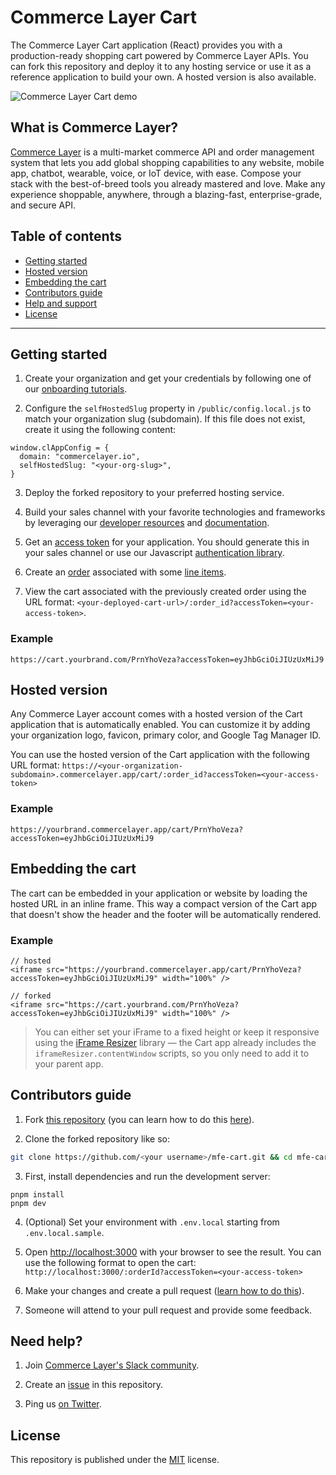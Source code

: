 # Commerce Layer Cart

The Commerce Layer Cart application (React) provides you with a production-ready shopping cart powered by Commerce Layer APIs. You can fork this repository and deploy it to any hosting service or use it as a reference application to build your own. A hosted version is also available.

![Commerce Layer Cart demo](https://user-images.githubusercontent.com/30926550/207573087-39ed2ad5-1ab6-49ef-9bb5-013452b06d7f.png)

## What is Commerce Layer?

[Commerce Layer](https://commercelayer.io) is a multi-market commerce API and order management system that lets you add global shopping capabilities to any website, mobile app, chatbot, wearable, voice, or IoT device, with ease. Compose your stack with the best-of-breed tools you already mastered and love. Make any experience shoppable, anywhere, through a blazing-fast, enterprise-grade, and secure API.

## Table of contents

- [Getting started](#getting-started)
- [Hosted version](#hosted-version)
- [Embedding the cart](#embedding-the-cart)
- [Contributors guide](#contributors-guide)
- [Help and support](#need-help)
- [License](#license)

---

## Getting started

1. Create your organization and get your credentials by following one of our [onboarding tutorials](https://docs.commercelayer.io/developers/welcome).

2. Configure the `selfHostedSlug` property in `/public/config.local.js` to match your organization slug (subdomain). If this file does not exist, create it using the following content:

```
window.clAppConfig = {
  domain: "commercelayer.io",
  selfHostedSlug: "<your-org-slug>",
}
```

3. Deploy the forked repository to your preferred hosting service.

4. Build your sales channel with your favorite technologies and frameworks by leveraging our [developer resources](https://commercelayer.io/developers) and [documentation](https://docs.commercelayer.io/api).

5. Get an [access token](https://docs.commercelayer.io/api/authentication) for your application. You should generate this in your sales channel or use our Javascript [authentication library](https://github.com/commercelayer/commercelayer-js-auth).

6. Create an [order](https://docs.commercelayer.io/developers/v/api-reference/orders) associated with some [line items](https://docs.commercelayer.io/developers/v/api-reference/line_items).

7. View the cart associated with the previously created order using the URL format: `<your-deployed-cart-url>/:order_id?accessToken=<your-access-token>`.

### Example

`https://cart.yourbrand.com/PrnYhoVeza?accessToken=eyJhbGciOiJIUzUxMiJ9`

## Hosted version

Any Commerce Layer account comes with a hosted version of the Cart application that is automatically enabled. You can customize it by adding your organization logo, favicon, primary color, and Google Tag Manager ID.

You can use the hosted version of the Cart application with the following URL format: `https://<your-organization-subdomain>.commercelayer.app/cart/:order_id?accessToken=<your-access-token>`

### Example

`https://yourbrand.commercelayer.app/cart/PrnYhoVeza?accessToken=eyJhbGciOiJIUzUxMiJ9`

## Embedding the cart

The cart can be embedded in your application or website by loading the hosted URL in an inline frame. This way a compact version of the Cart app that doesn't show the header and the footer will be automatically rendered.

### Example

```
// hosted
<iframe src="https://yourbrand.commercelayer.app/cart/PrnYhoVeza?accessToken=eyJhbGciOiJIUzUxMiJ9" width="100%" />

// forked
<iframe src="https://cart.yourbrand.com/PrnYhoVeza?accessToken=eyJhbGciOiJIUzUxMiJ9" width="100%" />
```

> You can either set your iFrame to a fixed height or keep it responsive using the [iFrame Resizer](https://github.com/davidjbradshaw/iframe-resizer) library — the Cart app already includes the `iframeResizer.contentWindow` scripts, so you only need to add it to your parent app.

## Contributors guide

1. Fork [this repository](https://github.com/commercelayer/mfe-cart) (you can learn how to do this [here](https://help.github.com/articles/fork-a-repo)).

2. Clone the forked repository like so:

```bash
git clone https://github.com/<your username>/mfe-cart.git && cd mfe-cart
```

3. First, install dependencies and run the development server:

```
pnpm install
pnpm dev
```

4. (Optional) Set your environment with `.env.local` starting from `.env.local.sample`.

5. Open [http://localhost:3000](http://localhost:3000) with your browser to see the result. You can use the following format to open the cart: `http://localhost:3000/:orderId?accessToken=<your-access-token>`

6. Make your changes and create a pull request ([learn how to do this](https://docs.github.com/en/github/collaborating-with-issues-and-pull-requests/creating-a-pull-request)).

7. Someone will attend to your pull request and provide some feedback.

## Need help?

1. Join [Commerce Layer's Slack community](https://slack.commercelayer.app).

2. Create an [issue](https://github.com/commercelayer/mfe-cart/issues) in this repository.

3. Ping us [on Twitter](https://twitter.com/commercelayer).

## License

This repository is published under the [MIT](LICENSE) license.

